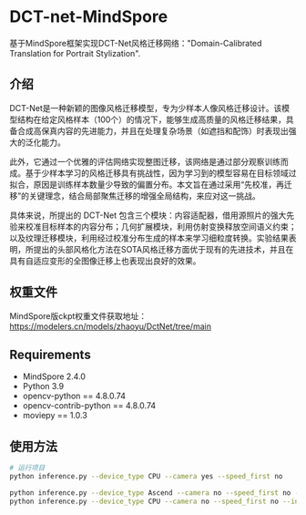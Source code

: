 # DCT-net-MindSpore

基于MindSpore框架实现DCT-Net风格迁移网络："Domain-Calibrated Translation for Portrait Stylization".

## 介绍
DCT-Net是一种新颖的图像风格迁移模型，专为少样本人像风格迁移设计。该模型结构在给定风格样本（100个）的情况下，能够生成高质量的风格迁移结果，具备合成高保真内容的先进能力，并且在处理复杂场景（如遮挡和配饰）时表现出强大的泛化能力。

此外，它通过一个优雅的评估网络实现整图迁移，该网络是通过部分观察训练而成。基于少样本学习的风格迁移具有挑战性，因为学习到的模型容易在目标领域过拟合，原因是训练样本数量少导致的偏置分布。本文旨在通过采用“先校准，再迁移”的关键理念，结合局部聚焦迁移的增强全局结构，来应对这一挑战。

具体来说，所提出的 DCT-Net 包含三个模块：内容适配器，借用源照片的强大先验来校准目标样本的内容分布；几何扩展模块，利用仿射变换释放空间语义约束；以及纹理迁移模块，利用经过校准分布生成的样本来学习细粒度转换。实验结果表明，所提出的头部风格化方法在SOTA风格迁移方面优于现有的先进技术，并且在具有自适应变形的全图像迁移上也表现出良好的效果。

## 权重文件

MindSpore版ckpt权重文件获取地址：https://modelers.cn/models/zhaoyu/DctNet/tree/main

## Requirements
- MindSpore 2.4.0
- Python 3.9
- opencv-python == 4.8.0.74
- opencv-contrib-python == 4.8.0.74
- moviepy == 1.0.3

## 使用方法

```bash
# 运行项目
python inference.py --device_type CPU --camera yes --speed_first no

python inference.py --device_type Ascend --camera no --speed_first no --input_path ./images/gdg.png --output_path ./images/output.png 
python inference.py --device_type CPU --camera no --speed_first no --input_path ./images/input.mp4 --output_path ./images/output.mp4 
```
